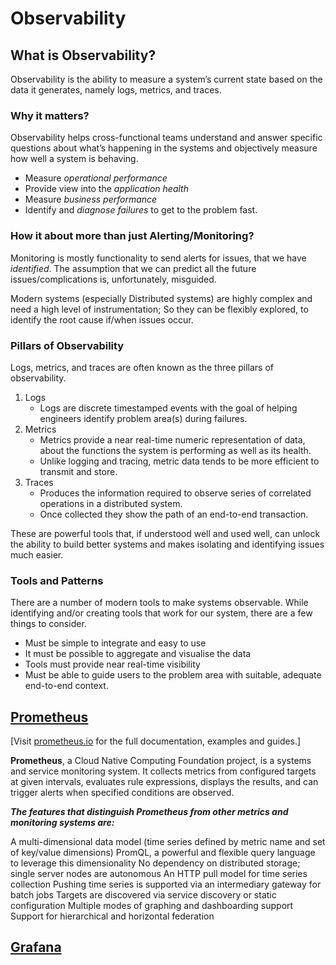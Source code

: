 # Observability
## What is Observability?

Observability is the ability to measure a system’s current state based on the data it generates, namely logs, metrics, and traces.


###  Why it matters?

Observability helps cross-functional teams understand and answer specific questions about what’s happening in the systems and objectively measure how well a system is behaving. 

-   Measure  *operational performance*
-   Provide view into the *application health*
-   Measure *business performance*
-   Identify and *diagnose failures* to get to the problem fast.

### How it about more than just Alerting/Monitoring?

Monitoring is mostly functionality to send alerts for issues, that we have *identified*. The assumption that we can predict all the future issues/complications is, unfortunately, misguided.

Modern systems (especially Distributed systems) are highly complex and need a high level of instrumentation; So they can be flexibly explored, to identify the root cause if/when issues occur.

### Pillars of Observability

Logs, metrics, and traces are often known as the three pillars of observability. 

1. Logs
	- Logs are discrete timestamped events with the goal of helping engineers identify problem area(s) during failures.
2. Metrics
	- Metrics provide a near real-time numeric representation of data, about the functions the system is performing as well as its health. 
	- Unlike logging and tracing, metric data tends to be more efficient to transmit and store.
3. Traces
	- Produces the information required to observe series of correlated operations in a distributed system. 
	- Once collected they show the path of an end-to-end transaction.

These are powerful tools that, if understood well and used well, can unlock the ability to build better systems and makes isolating and identifying issues much easier.

### Tools and Patterns

There are a number of modern tools to make systems observable. While identifying and/or creating tools that work for our system, there are a few things to consider.

-   Must be simple to integrate and easy to use
-   It must be possible to aggregate and visualise the data
-   Tools must provide near real-time visibility
-   Must be able to guide users to the problem area with suitable, adequate end-to-end context.

## [Prometheus](prometheus/README.md)  
[Visit [prometheus.io](https://prometheus.io/) for the full documentation, examples and guides.]

**Prometheus**, a Cloud Native Computing Foundation project, is a systems and service monitoring system. It collects metrics from configured targets at given intervals, evaluates rule expressions, displays the results, and can trigger alerts when specified conditions are observed.

***The features that distinguish Prometheus from other metrics and monitoring systems are:***

A multi-dimensional data model (time series defined by metric name and set of key/value dimensions)
PromQL, a powerful and flexible query language to leverage this dimensionality
No dependency on distributed storage; single server nodes are autonomous
An HTTP pull model for time series collection
Pushing time series is supported via an intermediary gateway for batch jobs
Targets are discovered via service discovery or static configuration
Multiple modes of graphing and dashboarding support
Support for hierarchical and horizontal federation

## [Grafana](grafana/README.md)
